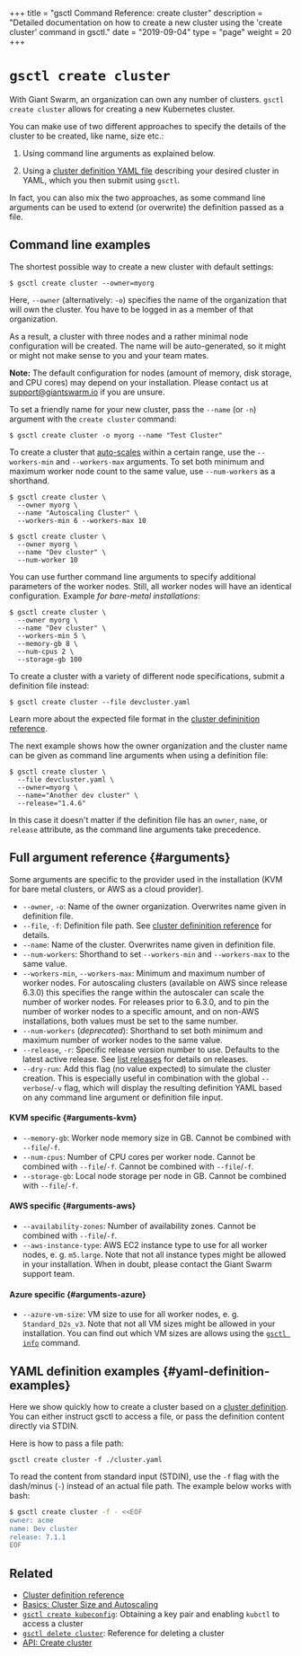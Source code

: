+++
title = "gsctl Command Reference: create cluster"
description = "Detailed documentation on how to create a new cluster using the 'create cluster' command in gsctl."
date = "2019-09-04"
type = "page"
weight = 20
+++

# `gsctl create cluster`

With Giant Swarm, an organization can own any number of clusters. `gsctl create cluster` allows for creating a new Kubernetes cluster.

You can make use of two different approaches to specify the details of the cluster to be created, like name, size etc.:

1. Using command line arguments as explained below.

2. Using a [cluster definition YAML file](/reference/cluster-definition/) describing your desired cluster in YAML, which you then submit using `gsctl`.

In fact, you can also mix the two approaches, as some command line arguments can be used to extend (or overwrite) the definition passed as a file.


## Command line examples

The shortest possible way to create a new cluster with default settings:

```nohighlight
$ gsctl create cluster --owner=myorg
```

Here, `--owner` (alternatively: `-o`) specifies the name of the organization that will own the cluster.
You have to be logged in as a member of that organization.

As a result, a cluster with three nodes and a rather minimal node configuration will be created.
The name will be auto-generated, so it might or might not make sense to you and your team mates.

**Note:** The default configuration for nodes (amount of memory, disk storage, and CPU cores) may depend on your installation. Please contact us at support@giantswarm.io if you are unsure.

To set a friendly name for your new cluster, pass the `--name` (or `-n`) argument with the `create cluster` command:

```nohighlight
$ gsctl create cluster -o myorg --name "Test Cluster"
```

To create a cluster that [auto-scales](/basics/cluster-size-autoscaling/) within a certain range, use the `--workers-min` and `--workers-max` arguments.
To set both minimum and maximum worker node count to the same value, use `--num-workers` as a shorthand.

```nohighlight
$ gsctl create cluster \
  --owner myorg \
  --name "Autoscaling Cluster" \
  --workers-min 6 --workers-max 10
```

```nohighlight
$ gsctl create cluster \
  --owner myorg \
  --name "Dev cluster" \
  --num-worker 10
```

You can use further command line arguments to specify additional parameters of the worker nodes. Still, all worker nodes will have an identical configuration. Example *for bare-metal installations*:

```nohighlight
$ gsctl create cluster \
  --owner myorg \
  --name "Dev cluster" \
  --workers-min 5 \
  --memory-gb 8 \
  --num-cpus 2 \
  --storage-gb 100
```



To create a cluster with a variety of different node specifications, submit a definition file instead:

```nohighlight
$ gsctl create cluster --file devcluster.yaml
```

Learn more about the expected file format in the [cluster defininition reference](../../cluster-definition/).

The next example shows how the owner organization and the cluster name can be given as command line arguments when using a definition file:

```nohighlight
$ gsctl create cluster \
  --file devcluster.yaml \
  --owner=myorg \
  --name="Another dev cluster" \
  --release="1.4.6"
```

In this case it doesn't matter if the definition file has an `owner`, `name`, or `release` attribute, as the command line arguments take precedence.


## Full argument reference {#arguments}

Some arguments are specific to the provider used in the installation
(KVM for bare metal clusters, or AWS as a cloud provider).

- `--owner`, `-o`: Name of the owner organization. Overwrites name given in definition file.
- `--file`, `-f`: Definition file path. See [cluster defininition reference](../../cluster-definition/) for details.
- `--name`: Name of the cluster. Overwrites name given in definition file.
- `--num-workers`: Shorthand to set `--workers-min` and `--workers-max` to the same value.
- `--workers-min`, `--workers-max`: Minimum and maximum number of worker nodes. For autoscaling clusters (available on AWS since release 6.3.0) this specifies the range within the autoscaler can scale the number of worker nodes. For releases prior to 6.3.0, and to pin the number of worker nodes to a specific amount, and on non-AWS installations, both values must be set to the same number.
- `--num-workers` (*deprecated*): Shorthand to set both minimum and maximum number of worker nodes to the same value.
- `--release`, `-r`: Specific release version number to use. Defaults to the latest active release. See [list releases](../list-releases/#definition) for details on releases.
- `--dry-run`: Add this flag (no value expected) to simulate the cluster creation. This is especially useful in combination with the global `--verbose`/`-v` flag, which will display the resulting definition YAML based on any command line argument or definition file input.

#### KVM specific {#arguments-kvm}

- `--memory-gb`: Worker node memory size in GB. Cannot be combined with `--file`/`-f`.
- `--num-cpus`: Number of CPU cores per worker node. Cannot be combined with `--file`/`-f`.
Cannot be combined with `--file`/`-f`.
- `--storage-gb`: Local node storage per node in GB. Cannot be combined with `--file`/`-f`.

#### AWS specific {#arguments-aws}

- `--availability-zones`: Number of availability zones. Cannot be combined with `--file`/`-f`.
- `--aws-instance-type`: AWS EC2 instance type to use for all worker nodes, e. g. `m5.large`.
Note that not all instance types might be allowed in your installation. When in doubt, please
contact the Giant Swarm support team.

#### Azure specific {#arguments-azure}

- `--azure-vm-size`: VM size to use for all worker nodes, e. g. `Standard_D2s_v3`.
Note that not all VM sizes might be allowed in your installation.
You can find out which VM sizes are allows using the [`gsctl info`](/reference/gsctl/info/) command.

## YAML definition examples {#yaml-definition-examples}

Here we show quickly how to create a cluster based on a [cluster definition](/reference/cluster-definition/). You can either instruct gsctl to access a file, or pass the definition content directly via STDIN.

Here is how to pass a file path:

```nohighlight
gsctl create cluster -f ./cluster.yaml
```

To read the content from standard input (STDIN), use the `-f` flag with the dash/minus (`-`) instead of an actual file path. The example below works with bash:

```bash
$ gsctl create cluster -f - <<EOF
owner: acme
name: Dev cluster
release: 7.1.1
EOF
```

## Related

- [Cluster definition reference](/reference/cluster-definition/)
- [Basics: Cluster Size and Autoscaling](/basics/cluster-size-autoscaling/)
- [`gsctl create kubeconfig`](/reference/gsctl/create-kubeconfig/): Obtaining a key pair and enabling `kubctl` to access a cluster
- [`gsctl delete cluster`](/reference/gsctl/delete-cluster/): Reference for deleting a cluster
- [API: Create cluster](/api/#operation/addCluster)
